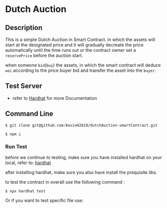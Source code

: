 # Dutch Auction

## Description
This is a simple Dutch Auction in Smart Contract. in which the assets will start at the designated price and it will gradually decreate the price automatically until the time runs out or the contract owner set a `reservePrice` before the auction start. 

when someone `bid`(`buy`) the assets, in which the smart contract will deduce `wei` according to the price buyer bid and transfer the asset into the `buyer`.


## Test Server
- refer to [Hardhat](https://hardhat.org/tutorial/) for more Documentation

## Command Line
```
$ git clone git@github.com:KevinH2810/dutchAuction-smartContract.git

$ npm i
```

### Run Test

before we continue to testing, make sure you have installed hardhat on your local, 
refer to: [hardhat](https://hardhat.org/getting-started/)

after installing hardhat, make sure you also have install the prequisite libs.

to test the contract in overall use the following command :
```
$ npx hardhat test
```
Or if you want to test specific file use:
